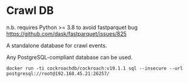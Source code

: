 # Crawl DB

n.b. requires Python >= 3.8 to avoid fastparquet bug https://github.com/dask/fastparquet/issues/825

A standalone database for crawl events.

Any PostgreSQL-compliant database can be used.



    docker run -ti cockroachdb/cockroach:v19.1.1 sql --insecure --url postgresql://root@192.168.45.21:26257/
